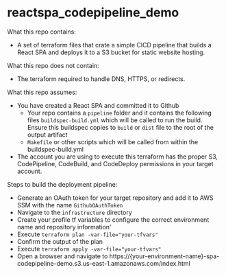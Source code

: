 # reactspa_codepipeline_demo

What this repo contains:
* A set of terraform files that crate a simple CICD pipeline that builds a React SPA and deploys it to a S3 bucket for static website hosting.

What this repo does not contain:
* The terraform required to handle DNS, HTTPS, or redirects.

What this repo assumes:
* You have created a React SPA and committed it to Github
  * Your repo contains a `pipeline` folder and it contains the following files
    `buildspec-build.yml` which will be called to run the build. Ensure this buildspec copies to `build` or `dist` file to the root of the output artifact
  * `Makefile` or other scripts which will be called from within the buildspec-build.yml
* The account you are using to execute this terraform has the proper S3, CodePipeline, CodeBuild, and CodeDeploy permissions in your target account.

Steps to build the deployment pipeline:
* Generate an OAuth token for your target repository and add it to AWS SSM with the name `GithubOAuthToken`
* Navigate to the `infrastructure` directory
* Create your profile tf variables to configure the correct environment name and repository information'
* Execute `terraform plan -var-file="your-tfvars"`
* Confirm the output of the plan
* Execute `terraform apply -var-file="your-tfvars"`
* Open a browser and navigate to https://{your-environment-name}-spa-codepipeline-demo.s3.us-east-1.amazonaws.com/index.html